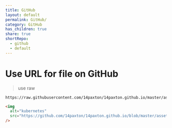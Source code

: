 ```yaml
---
title: GitHub
layout: default
permalink: GitHub/
category: GitHub
has_children: true
share: true
shortRepo:
  - github
  - default
---
```


# Use URL for file on GitHub

> use raw

```text
https://raw.githubusercontent.com/14paxton/14paxton.github.io/master/assets/images/kubernetes.gif
```

```html
<img
  alt="kubernetes"
  src="https://github.com/14paxton/14paxton.github.io/blob/master/assets/images/kubernetes.gif?raw=true"
/>
```
